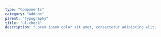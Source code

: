 ```yaml
---
type: "Components"
category: "Addons"
parent: "Typography"
title: "ul-check"
description: "Lorem ipsum dolor sit amet, consectetur adipiscing elit. Nunc tempus laoreet leo sit amet iaculis."
---
```


<demo>
  <demovanilla src="vanilla/addons/typography/ul-check">
  </demovanilla>
</demo>
